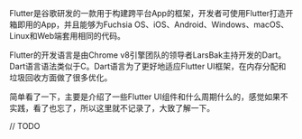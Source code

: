 Flutter是谷歌研发的一款用于构建跨平台App的框架，开发者可使用Flutter打造开箱即用的App，并且能够为Fuchsia OS、iOS、Android、Windows、macOS、Linux和Web端套用相同的代码。

Flutter的开发语言是由Chrome v8引擎团队的领导者LarsBak主持开发的Dart。Dart语言语法类似于C。Dart语言为了更好地适应Flutter UI框架，在内存分配和垃圾回收方面做了很多优化。


简单看了一下，主要是介绍了一些Flutter UI组件和什么周期什么的，感觉如果不实践，看了也忘了，所以这里就不记录了，大致了解一下。

// TODO